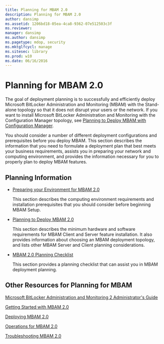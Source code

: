 ```yaml
---
title: Planning for MBAM 2.0
description: Planning for MBAM 2.0
author: dansimp
ms.assetid: 1206bd18-05ea-4ca8-9362-07e512503c3f
ms.reviewer: 
manager: dansimp
ms.author: dansimp
ms.pagetype: mdop, security
ms.mktglfcycl: manage
ms.sitesec: library
ms.prod: w10
ms.date: 06/16/2016
---
```



# Planning for MBAM 2.0


The goal of deployment planning is to successfully and efficiently deploy Microsoft BitLocker Administration and Monitoring (MBAM) with the Stand-alone topology so that it does not disrupt your users or the network. If you want to install Microsoft BitLocker Administration and Monitoring with the Configuration Manager topology, see [Planning to Deploy MBAM with Configuration Manager](planning-to-deploy-mbam-with-configuration-manager-2.md).

You should consider a number of different deployment configurations and prerequisites before you deploy MBAM. This section describes the information that you need to formulate a deployment plan that best meets your business requirements, assists you in preparing your network and computing environment, and provides the information necessary for you to properly plan to deploy MBAM features.

## Planning Information


-   [Preparing your Environment for MBAM 2.0](preparing-your-environment-for-mbam-20-mbam-2.md)

    This section describes the computing environment requirements and installation prerequisites that you should consider before beginning MBAM Setup.

-   [Planning to Deploy MBAM 2.0](planning-to-deploy-mbam-20-mbam-2.md)

    This section describes the minimum hardware and software requirements for MBAM Client and Server feature installation. It also provides information about choosing an MBAM deployment topology, and lists other MBAM Server and Client planning considerations.

-   [MBAM 2.0 Planning Checklist](mbam-20-planning-checklist-mbam-2.md)

    This section provides a planning checklist that can assist you in MBAM deployment planning.

## <a href="" id="other-resources-for-planning-for-mbam-"></a>Other Resources for Planning for MBAM


[Microsoft BitLocker Administration and Monitoring 2 Administrator's Guide](index.md)

[Getting Started with MBAM 2.0](getting-started-with-mbam-20-mbam-2.md)

[Deploying MBAM 2.0](deploying-mbam-20-mbam-2.md)

[Operations for MBAM 2.0](operations-for-mbam-20-mbam-2.md)

[Troubleshooting MBAM 2.0](troubleshooting-mbam-20-mbam-2.md)

 

 





